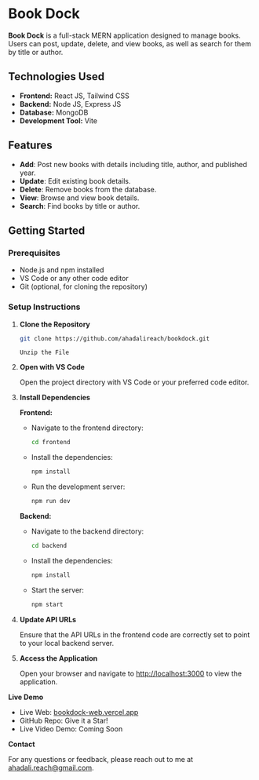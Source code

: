# Book Dock

**Book Dock** is a full-stack MERN application designed to manage books. Users can post, update, delete, and view books, as well as search for them by title or author.

## Technologies Used

- **Frontend:** React JS, Tailwind CSS
- **Backend:** Node JS, Express JS
- **Database:** MongoDB
- **Development Tool:** Vite

## Features

- **Add**: Post new books with details including title, author, and published year.
- **Update**: Edit existing book details.
- **Delete**: Remove books from the database.
- **View**: Browse and view book details.
- **Search**: Find books by title or author.

## Getting Started

### Prerequisites

- Node.js and npm installed
- VS Code or any other code editor
- Git (optional, for cloning the repository)

### Setup Instructions

1. **Clone the Repository**

    ```bash
    git clone https://github.com/ahadalireach/bookdock.git
    ```

    `Unzip the File`

2. **Open with VS Code**

   Open the project directory with VS Code or your preferred code editor.

3. **Install Dependencies**

   **Frontend:**
   
    - Navigate to the frontend directory:

      ```bash
      cd frontend
      ```

    - Install the dependencies:

      ```bash
      npm install
      ```

    - Run the development server:

      ```bash
      npm run dev
      ```

   **Backend:**
   
    - Navigate to the backend directory:

      ```bash
      cd backend
      ```

    - Install the dependencies:

      ```bash
      npm install
      ```

    - Start the server:

      ```bash
      npm start
      ```

4. **Update API URLs**

   Ensure that the API URLs in the frontend code are correctly set to point to your local backend server.

5. **Access the Application**

   Open your browser and navigate to [http://localhost:3000](http://localhost:3000) to view the application.

**Live Demo**

- Live Web: [bookdock-web.vercel.app](https://bookdock-web.vercel.app)
- GitHub Repo: Give it a Star!
- Live Video Demo: Coming Soon

**Contact**

For any questions or feedback, please reach out to me at [ahadali.reach@gmail.com](mailto:ahadali.reach@gmail.com).
